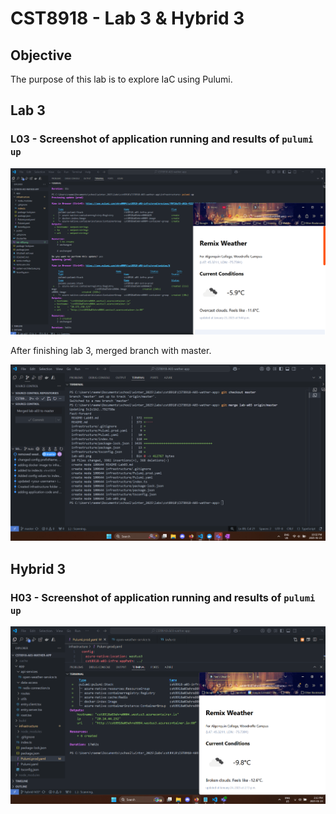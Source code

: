 # CST8918 - Lab 3 & Hybrid 3

## Objective

The purpose of this lab is to explore IaC using Pulumi.

## Lab 3

### L03 - Screenshot of application running and results of `pulumi up`

![Screenshot of application running and results of pulumi up command](lab-a03.png)

After finishing lab 3, merged branch with master.

![Screenshot of merge output from git](merge-01.png)

## Hybrid 3

### H03 - Screenshot of application running and results of `pulumi up`

![Screenshot of hybrid's application running and results of pulumi up command](./pulumi-output.png)
